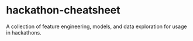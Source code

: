 # hackathon-cheatsheet
A collection of feature engineering, models, and data exploration for usage in hackathons.
